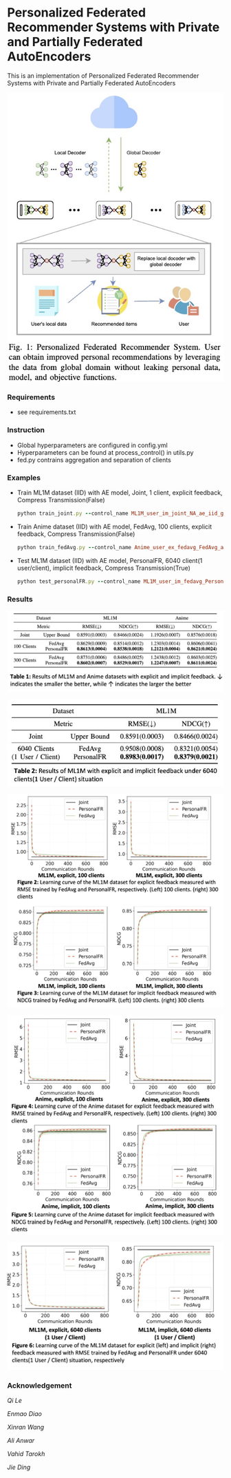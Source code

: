 

# Personalized Federated Recommender Systems with Private and Partially Federated AutoEncoders

This is an implementation of Personalized Federated Recommender Systems with Private and Partially Federated AutoEncoders

![PersonalFR](/asset/PersonalFR.png)



### Requirements

- see requirements.txt



### Instruction

- Global hyperparameters are configured in config.yml
- Hyperparameters can be found at process_control() in utils.py
- fed.py contrains aggregation and separation of clients



### Examples

- Train ML1M dataset (IID) with AE model, Joint, 1 client, explicit feedback, Compress Transmission(False)

  ```ruby
  python train_joint.py --control_name ML1M_user_im_joint_NA_ae_iid_g_1_0_l
  ```

- Train Anime dataset (IID) with AE model, FedAvg, 100 clients, explicit feedback, Compress Transmission(False)

  ```ruby
  python train_fedAvg.py --control_name Anime_user_ex_fedavg_FedAvg_ae_iid_100_0_l
  ```

- Test ML1M dataset (IID) with AE model, PersonalFR, 6040 client(1 user/client), implicit feedback, Compress Transmission(True)

  ```ruby
  python test_personalFR.py --control_name ML1M_user_im_fedavg_PersonalFR_ae_iid_max_1_l
  ```





### Results

![table1](/asset/table1.png)

![table2](/asset/table2.png)

![figure1](/asset/figure1.png)

![figure2](/asset/figure2.png)

![figure3](/asset/figure3.png)



### Acknowledgement

*Qi Le*

*Enmao Diao*

*Xinran Wang*

*Ali Anwar*

*Vahid Tarokh*

*Jie Ding*
